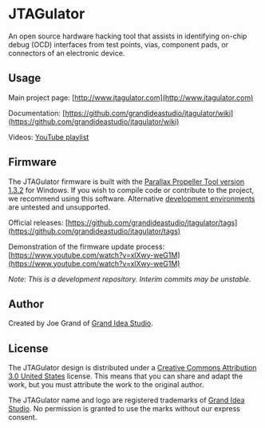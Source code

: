 JTAGulator
==========

An open source hardware hacking tool that assists in identifying on-chip debug (OCD) interfaces from test points, vias, component pads, or connectors of an electronic device.


Usage
-----

Main project page: [http://www.jtagulator.com](http://www.jtagulator.com)

Documentation: [https://github.com/grandideastudio/jtagulator/wiki](https://github.com/grandideastudio/jtagulator/wiki)

Videos: [YouTube playlist](https://www.youtube.com/playlist?list=PLsyTdiI7kVn8H848lMSKljkUwPnZfke9k)

Firmware
--------

The JTAGulator firmware is built with the [Parallax Propeller Tool version 1.3.2](http://www.grandideastudio.com/wp-content/uploads/P8X32A-Setup-Propeller-Tool-v1.3.2.zip) for Windows. If you wish to compile code or contribute to the project, we recommend using this software. Alternative [development environments](https://www.parallax.com/download/propeller-1-software/) are untested and unsupported.

Official releases: [https://github.com/grandideastudio/jtagulator/tags](https://github.com/grandideastudio/jtagulator/tags)

Demonstration of the firmware update process: [https://www.youtube.com/watch?v=xlXwy-weG1M](https://www.youtube.com/watch?v=xlXwy-weG1M)

*Note: This is a development repository. Interim commits may be unstable.*


Author
------
Created by Joe Grand of [Grand Idea Studio](http://www.grandideastudio.com). 


License
-------
The JTAGulator design is distributed under a [Creative Commons Attribution 3.0 United States](http://creativecommons.org/licenses/by/3.0/us/) license. This means that you can share and adapt the work, but you must attribute the work to the original author. 

The JTAGulator name and logo are registered trademarks of [Grand Idea Studio]((http://www.grandideastudio.com)). No permission is granted to use the marks without our express consent. 
